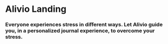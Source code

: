 # Alivio Landing

### Everyone experiences stress in different ways. Let Alivio guide you, in a personalized journal experience, to overcome your stress.

